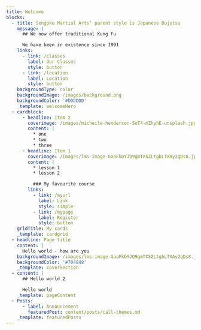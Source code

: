 ```yaml
---
title: Welcome
blocks:
  - title: Sengoku Martial Arts’ parent style is Japanese Bujutsu
    message: |
      ## We now offer traditional Kung Fu

      We have been in existence since 1991
    links:
      - link: /classes
        label: Our Classes
        style: button
      - link: /location
        label: Location
        style: button
    backgroundType: color
    backgroundImage: /images/background.png
    backgroundColor: '#DDDDDD'
    _template: welcomeHero
  - cardblock:
      - headline: Item 2
        coverimage: /images/micheile-henderson-SoT4-mZhyhE-unsplash.jpg
        content: |
          * one
          * two
          * three
      - headline: Item 1
        coverimage: /images/lms-image-GaaFkDYJQ9gmTXSZLtgbLTXAy2qDs8.jpg
        content: |
          * lesson 1
          * lesson 2

          ### My favourite course
        links:
          - link: /myurl
            label: Link
            style: simple
          - link: /mypage
            label: Register
            style: button
    gridTitle: My cards
    _template: cardgrid
  - headline: Page title
    content: |
      Hello world - how are you
    backgroundImage: /images/lms-image-GaaFkDYJQ9gmTXSZLtgbLTXAy2qDs8.jpg
    backgroundColor: '#704848'
    _template: coverSection
  - content: |
      ## Hello world 2

      Hello world
    _template: pageContent
  - Posts:
      - label: Announcement
        featuredPost: content/posts/call-themes.md
    _template: featuredPosts
---
```


